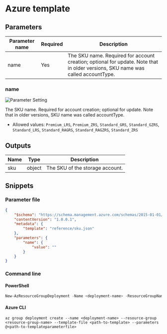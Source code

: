 # Azure template

## Parameters

Parameter name | Required | Description
-------------- | -------- | -----------
name           | Yes      | The SKU name. Required for account creation; optional for update. Note that in older versions, SKU name was called accountType.

### name

![Parameter Setting](https://img.shields.io/badge/parameter-required-orange?style=flat-square)

The SKU name. Required for account creation; optional for update. Note that in older versions, SKU name was called accountType.

- Allowed values: `Premium_LRS`, `Premium_ZRS`, `Standard_GRS`, `Standard_GZRS`, `Standard_LRS`, `Standard_RAGRS`, `Standard_RAGZRS`, `Standard_ZRS`

## Outputs

Name | Type | Description
---- | ---- | -----------
sku  | object | The SKU of the storage account.

## Snippets

### Parameter file

```json
{
    "$schema": "https://schema.management.azure.com/schemas/2015-01-01/deploymentParameters.json#",
    "contentVersion": "1.0.0.1",
    "metadata": {
        "template": "reference/sku.json"
    },
    "parameters": {
        "name": {
            "value": ""
        }
    }
}
```

### Command line

#### PowerShell

```powershell
New-AzResourceGroupDeployment -Name <deployment-name> -ResourceGroupName <resource-group-name> -TemplateFile <path-to-template> -TemplateParameterFile <path-to-templateparameter>
```

#### Azure CLI

```text
az group deployment create --name <deployment-name> --resource-group <resource-group-name> --template-file <path-to-template> --parameters @<path-to-templateparameterfile>
```
